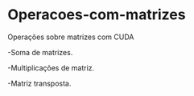 # Operacoes-com-matrizes

Operações sobre matrizes com CUDA

-Soma de matrizes.

-Multiplicações de matriz.

-Matriz transposta.
